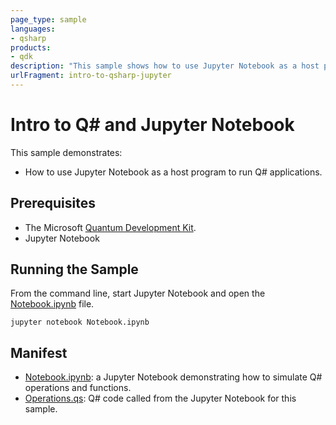 ```yaml
---
page_type: sample
languages:
- qsharp
products:
- qdk
description: "This sample shows how to use Jupyter Notebook as a host program to run Q# applications."
urlFragment: intro-to-qsharp-jupyter
---
```


# Intro to Q# and Jupyter Notebook

This sample demonstrates:
- How to use Jupyter Notebook as a host program to run Q# applications.

## Prerequisites

- The Microsoft [Quantum Development Kit](https://docs.microsoft.com/quantum/install-guide/).
- Jupyter Notebook 

## Running the Sample

From the command line, start Jupyter Notebook and open the [Notebook.ipynb](https://github.com/microsoft/Quantum/blob/main/samples/getting-started/intro-to-iqsharp/Notebook.ipynb) file.

```
jupyter notebook Notebook.ipynb
```

## Manifest

- [Notebook.ipynb](https://github.com/microsoft/Quantum/blob/main/samples/getting-started/intro-to-iqsharp/Notebook.ipynb): a Jupyter Notebook demonstrating how to simulate Q# operations and functions.
- [Operations.qs](https://github.com/microsoft/Quantum/blob/main/samples/getting-started/intro-to-iqsharp/Operations.qs): Q# code called from the Jupyter Notebook for this sample.

